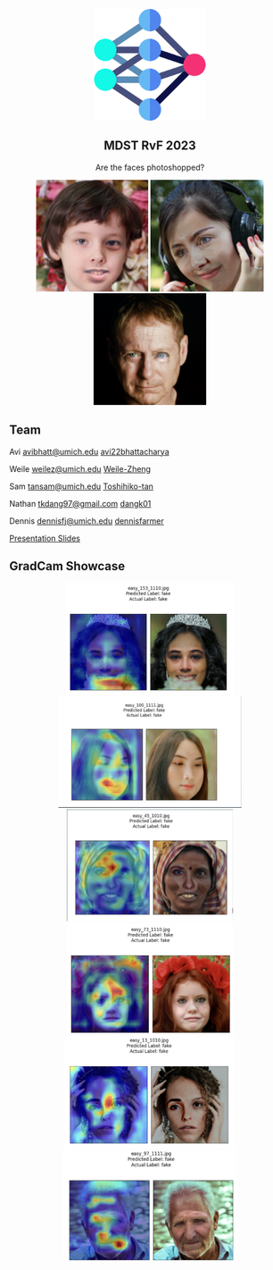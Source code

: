 <p align="center">
  <img src="rvf-web/asset/icon.png" height="200">
  <h2 align="center">MDST RvF 2023</h2>
  <p align="center">Are the faces photoshopped? <p>
  <p align="center">
  <img src="./public/p1.png" height="200" alt="Image 1" />
  <img src="./public/p2.png" height="200" alt="Image 2" />
  <img src="./public/p3.png" height="200" alt="Image 3" />
</p>
</p>

## Team

Avi avibhatt@umich.edu [avi22bhattacharya](https://github.com/avi22bhattacharya)

Weile weilez@umich.edu [Weile-Zheng](https://github.com/Weile-Zheng)

Sam tansam@umich.edu [Toshihiko-tan](https://github.com/Toshihiko-tan)

Nathan tkdang97@gmail.com [dangk01](https://github.com/dangk01)

Dennis dennisfj@umich.edu [dennisfarmer](https://github.com/dennisfarmer)

[Presentation Slides](https://docs.google.com/presentation/d/14KdpuFMqFfnKe5M7K4QRyPROVCyOtDu0aSvHb-bYHrQ/edit?usp=sharing)

## GradCam Showcase

<p align="center">
  <img src="./public/g1.png" height="200" alt="Image 1" />
  <img src="./public/g2.png" height="200" alt="Image 2" />
  <img src="./public/g3.png" height="200" alt="Image 3" />
  <img src="./public/g4.png" height="200" alt="Image 3" />
  <img src="./public/g5.png" height="200" alt="Image 3" />
  <img src="./public/g6.png" height="200" alt="Image 3" />
</p>
